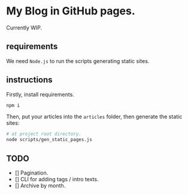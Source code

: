 # My Blog in GitHub pages.

Currently WIP.

## requirements

We need `Node.js` to run the scripts generating static sites.

## instructions

Firstly, install requirements.

```bash
npm i
```

Then, put your articles into the `articles` folder, then generate the static sites:

```bash
# at project root directory.
node scripts/gen_static_pages.js
```

## TODO

- [] Pagination.  
- [] CLI for adding tags / intro texts.  
- [] Archive by month.  